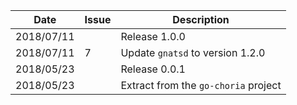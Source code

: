 |Date      |Issue |Description                                                                                              |
|----------|------|---------------------------------------------------------------------------------------------------------|
|2018/07/11|      |Release 1.0.0                                                                                            |
|2018/07/11|7     |Update `gnatsd` to version 1.2.0                                                                         |
|2018/05/23|      |Release 0.0.1                                                                                            |
|2018/05/23|      |Extract from the `go-choria` project                                                                     |
